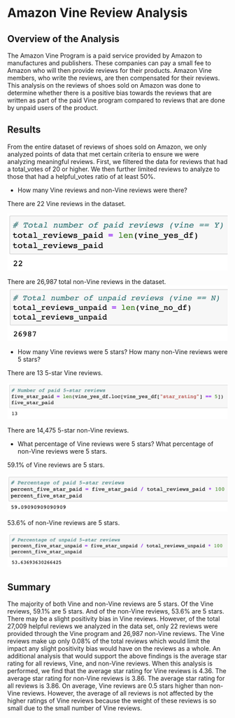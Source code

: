 # Amazon Vine Review Analysis

## Overview of the Analysis
The Amazon Vine Program is a paid service provided by Amazon to manufactures and publishers. These companies can pay a small fee to Amazon who will then provide reviews for their products. Amazon Vine members, who write the reviews, are then compensated for their reviews. This analysis on the reviews of shoes sold on Amazon was done to determine whether there is a positive bias towards the reviews that are written as part of the paid Vine program compared to reviews that are done by unpaid users of the product. 

## Results

From the entire dataset of reviews of shoes sold on Amazon, we only analyzed points of data that met certain criteria to ensure we were analyzing meaningful reviews. First, we filtered the data for reviews that had a total_votes of 20 or higher. We then further limited reviews to analyze to those that had a helpful_votes ratio of at least 50%. 

* How many Vine reviews and non-Vine reviews were there?

There are 22 Vine reviews in the dataset.

<img src="images/total_vine_reviews.png">

There are 26,987 total non-Vine reviews in the dataset. 
<img src="images/total_nonvine_reviews.png">

* How many Vine reviews were 5 stars? How many non-Vine reviews were 5 stars?

There are 13 5-star Vine reviews. 

<img src="images/five_star_vine.png">

There are 14,475 5-star non-Vine reviews.

* What percentage of Vine reviews were 5 stars? What percentage of non-Vine reviews were 5 stars. 

59.1% of Vine reviews are 5 stars. 

<img src="images/percent_five_star_vine.png">

53.6% of non-Vine reviews are 5 stars. 

<img src="images/percent_five_star_nonvine.png">


## Summary 
The majority of both Vine and non-Vine reviews are 5 stars. Of the Vine reviews, 59.1% are 5 stars. And of the non-Vine reviews, 53.6% are 5 stars. There may be a slight positivity bias in Vine reviews. However, of the total 27,009 helpful reviews we analyzed in the data set, only 22 reviews were provided through the Vine program and 26,987 non-Vine reviews. The Vine reviews make up only 0.08% of the total reviews which would limit the impact any slight positivity bias would have on the reviews as a whole. 
An additional analysis that would support the above findings is the average star rating for all reviews, Vine, and non-Vine reviews. When this analysis is performed, we find that the average star rating for Vine reviews is 4.36. The average star rating for non-Vine reviews is 3.86. The average star rating for all reviews is 3.86. On average, Vine reviews are 0.5 stars higher than non-Vine reviews. However, the average of all reviews is not affected by the higher ratings of Vine reviews because the weight of these reviews is so small due to the small number of Vine reviews. 




